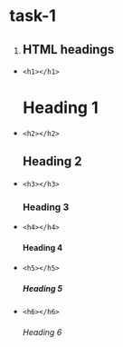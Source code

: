 # task-1

1. ## HTML headings
  - `<h1></h1>`
    # Heading 1
  - `<h2></h2>`
    ## Heading 2
  - `<h3></h3>`
    ### Heading 3
  - `<h4></h4>`
    #### Heading 4
  - `<h5></h5>`
    ##### Heading 5
  - `<h6></h6>`
    ###### Heading 6